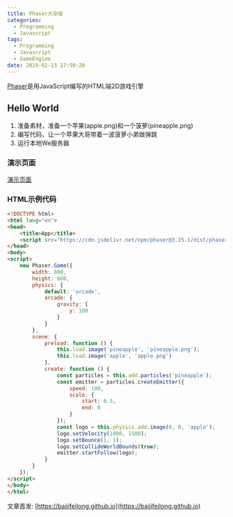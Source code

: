 ```yaml
---
title: Phaser大杂烩
categories:
  - Programming
  - Javascript
tags:
  - Programming
  - Javascript
  - GameEngine
date: 2019-02-23 17:50:28
---
```


[Phaser](https://github.com/photonstorm/phaser)是用JavaScript编写的HTML端2D游戏引擎

<!--more-->

## Hello World

1. 准备素材，准备一个苹果(apple.png)和一个菠萝(pineapple.png)
2. 编写代码，让一个苹果大哥带着一波菠萝小弟做弹跳
3. 运行本地We服务器

### 演示页面

[演示页面](/raw/phaser/helloworld/app.html)

### HTML示例代码

```html
<!DOCTYPE html>
<html lang="en">
<head>
    <title>App</title>
    <script src="https://cdn.jsdelivr.net/npm/phaser@3.15.1/dist/phaser-arcade-physics.min.js"></script>
</head>
<body>
<script>
    new Phaser.Game({
        width: 800,
        height: 600,
        physics: {
            default: 'arcade',
            arcade: {
                gravity: {
                    y: 100
                }
            }
        },
        scene: {
            preload: function () {
                this.load.image('pineapple', 'pineapple.png');
                this.load.image('apple', 'apple.png')
            },
            create: function () {
                const particles = this.add.particles('pineapple');
                const emitter = particles.createEmitter({
                    speed: 100,
                    scale: {
                        start: 0.5,
                        end: 0
                    }
                });
                const logo = this.physics.add.image(0, 0, 'apple');
                logo.setVelocity(1000, 1500);
                logo.setBounce(1, 1);
                logo.setCollideWorldBounds(true);
                emitter.startFollow(logo);
            }
        }
    });
</script>
</body>
</html>
```


文章首发: [https://baijifeilong.github.io](https://baijifeilong.github.io)
